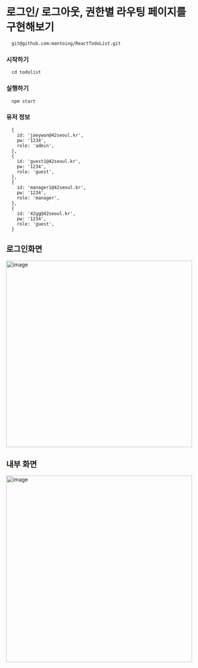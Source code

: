 # 로그인/ 로그아웃, 권한별 라우팅 페이지를 구현해보기

```
  git@github.com:mantoing/ReactTodoList.git
```

### 시작하기

```
  cd todolist
```

### 실행하기

```
  npm start
```

### 유저 정보

```
  {
    id: 'jaeywon@42seoul.kr',
    pw: '1234',
    role: 'admin',
  },
  {
    id: 'guest1@42seoul.kr',
    pw: '1234',
    role: 'guest',
  },
  {
    id: 'manager1@42seoul.kr',
    pw: '1234',
    role: 'manager',
  },
  {
    id: '42gg@42seoul.kr',
    pw: '1234',
    role: 'guest',
  }
```

## 로그인화면 

<img width="500" alt="image" src="https://github.com/mantoing/ReactTodoList/assets/90916425/796938d2-2686-4c6b-a434-50b9091f5c76">

## 내부 화면

<img width="500" alt="image" src="https://github.com/mantoing/ReactTodoList/assets/90916425/7f6f7552-1f18-49b5-b843-0ef6911bce50">
